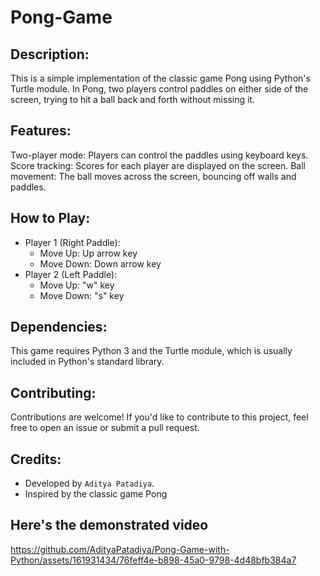 # Pong-Game
## Description:

This is a simple implementation of the classic game Pong using Python's Turtle module. In Pong, two players control paddles on either side of the screen, trying to hit a ball back and forth without missing it.

## Features:

Two-player mode: Players can control the paddles using keyboard keys.
Score tracking: Scores for each player are displayed on the screen.
Ball movement: The ball moves across the screen, bouncing off walls and paddles.

## How to Play:

* Player 1 (Right Paddle):
  * Move Up: Up arrow key
  * Move Down: Down arrow key
* Player 2 (Left Paddle):
  * Move Up: "w" key
  * Move Down: "s" key

## Dependencies:

This game requires Python 3 and the Turtle module, which is usually included in Python's standard library.

## Contributing:

Contributions are welcome! If you'd like to contribute to this project, feel free to open an issue or submit a pull request.

## Credits:

* Developed by `Aditya Patadiya`.
* Inspired by the classic game Pong


## Here's the demonstrated video

https://github.com/AdityaPatadiya/Pong-Game-with-Python/assets/161931434/76feff4e-b898-45a0-9798-4d48bfb384a7

